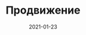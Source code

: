---
layout: default
date: 2021-01-23
title: Продвижение
heroBg: img/prodv-bg.jpg
class: " yellow-title"
bannerText: Мы работаем с 2015 года. Этот срок может показаться не слишком внушительным, но тем не менее, за это время мы успели получить репутацию надежного партнера и завоевать доверие большого количества постоянных клиентов, число которых постоянно растет.
icon: img/icons/icon-prodvijenie.svg

metaTitle: Продвижение
metaDescr: Реклама, Продвижение, Организация работы спец.техники в Самаре
---